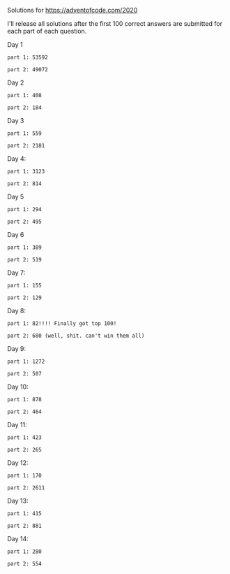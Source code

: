 Solutions for https://adventofcode.com/2020

I'll release all solutions after the first 100 correct answers are submitted for each part of each question.

Day 1

    part 1: 53592

    part 2: 49072


Day 2

    part 1: 408

    part 2: 184


Day 3

    part 1: 559

    part 2: 2181


Day 4:

    part 1: 3123

    part 2: 814


Day 5

    part 1: 294

    part 2: 495


Day 6

    part 1: 389

    part 2: 519


Day 7:

    part 1: 155

    part 2: 129


Day 8:

    part 1: 82!!!! Finally got top 100!

    part 2: 680 (well, shit. can't win them all)


Day 9:

    part 1: 1272

    part 2: 507

Day 10:

    part 1: 878

    part 2: 464

Day 11:

    part 1: 423

    part 2: 265

Day 12:

    part 1: 170

    part 2: 2611

Day 13:

    part 1: 415

    part 2: 881

Day 14:

    part 1: 280

    part 2: 554
